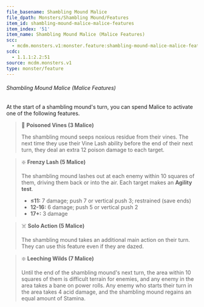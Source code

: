 ```yaml
---
file_basename: Shambling Mound Malice
file_dpath: Monsters/Shambling Mound/Features
item_id: shambling-mound-malice-malice-features
item_index: '51'
item_name: Shambling Mound Malice (Malice Features)
scc:
  - mcdm.monsters.v1:monster.feature:shambling-mound-malice-malice-features
scdc:
  - 1.1.1:2.2:51
source: mcdm.monsters.v1
type: monster/feature
---
```


###### Shambling Mound Malice (Malice Features)

At the start of a shambling mound's turn, you can spend Malice to activate one of the following features.

> 👤 **Poisoned Vines (3 Malice)**
>
> The shambling mound seeps noxious residue from their vines. The next time they use their Vine Lash ability before the end of their next turn, they deal an extra 12 poison damage to each target.

> ❇️ **Frenzy Lash (5 Malice)**
>
> The shambling mound lashes out at each enemy within 10 squares of them, driving them back or into the air. Each target makes an **Agility test**.
>
> - **≤11:** 7 damage; push 7 or vertical push 3; restrained (save ends)
> - **12-16:** 6 damage; push 5 or vertical push 2
> - **17+:** 3 damage

> ☠️ **Solo Action (5 Malice)**
>
> The shambling mound takes an additional main action on their turn. They can use this feature even if they are dazed.

> ❇️ **Leeching Wilds (7 Malice)**
>
> Until the end of the shambling mound's next turn, the area within 10 squares of them is difficult terrain for enemies, and any enemy in the area takes a bane on power rolls. Any enemy who starts their turn in the area takes 4 acid damage, and the shambling mound regains an equal amount of Stamina.
